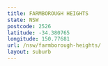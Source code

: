 ```yaml
---
title: FARMBOROUGH HEIGHTS
state: NSW
postcode: 2526
latitude: -34.380765
longitude: 150.77681
url: /nsw/farmborough-heights/
layout: suburb
---
```


